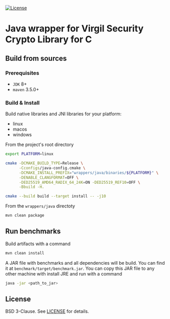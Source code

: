 [![License](https://img.shields.io/badge/license-BSD%203--Clause-blue.svg)](https://raw.githubusercontent.com/VirgilSecurity/virgil-crypto/master/LICENSE)

# Java wrapper for Virgil Security Crypto Library for C

## Build from sources

### Prerequisites

  - `JDK` 8+
  - `maven` 3.5.0+

### Build & Install

Build native libraries and JNI libraries for your platform:

- linux
- macos
- windows

From the project's root directory

```bash
export PLATFORM=linux

cmake -DCMAKE_BUILD_TYPE=Release \
      -Cconfigs/java-config.cmake \
      -DCMAKE_INSTALL_PREFIX="wrappers/java/binaries/${PLATFORM}" \
      -DENABLE_CLANGFORMAT=OFF \
      -DED25519_AMD64_RADIX_64_24K=ON -DED25519_REF10=OFF \
      -Bbuild -H.

cmake --build build --target install -- -j10
```

From the `wrappers/java` directoty

```bash
mvn clean package
```

## Run benchmarks

Build artifacts with a command
```bash
mvn clean install
```

A JAR file with benchmarks and all dependencies will be build. You can find it at `benchmark/target/benchmark.jar`.
You can copy this JAR file to any other machine with install JRE and run with a command
```bash
java -jar <path_to_jar>
```

## License

BSD 3-Clause. See [LICENSE](../../LICENSE) for details.
